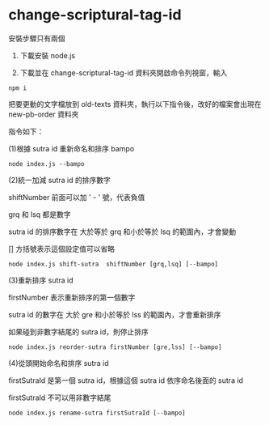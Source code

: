 # change-scriptural-tag-id
安裝步驟只有兩個

1. 下載安裝 node.js

2. 下載並在 change-scriptural-tag-id 資料夾開啟命令列視窗，輸入
```
npm i
```
把要更動的文字檔放到 old-texts 資料夾，執行以下指令後，改好的檔案會出現在 new-pb-order 資料夾

指令如下：

(1)根據 sutra id 重新命名和排序 bampo 
```
node index.js --bampo
```
(2)統一加減 sutra id 的排序數字

shiftNumber 前面可以加 ' - ' 號，代表負值

grq 和 lsq 都是數字

sutra id 的排序數字在 大於等於 grq 和小於等於 lsq 的範圍內，才會變動

[] 方括號表示這個設定值可以省略
```
node index.js shift-sutra  shiftNumber [grq,lsq] [--bampo]
```
(3)重新排序 sutra id

firstNumber 表示重新排序的第一個數字

sutra id 的數字在 大於 gre 和小於等於 lss 的範圍內，才會重新排序

如果碰到非數字結尾的 sutra id，則停止排序 
```
node index.js reorder-sutra firstNumber [gre,lss] [--bampo]
```
(4)從頭開始命名和排序 sutra id

firstSutraId 是第一個 sutra id，根據這個 sutra id 依序命名後面的 sutra id

firstSutraId 不可以用非數字結尾
```
node index.js rename-sutra firstSutraId [--bampo]
```
